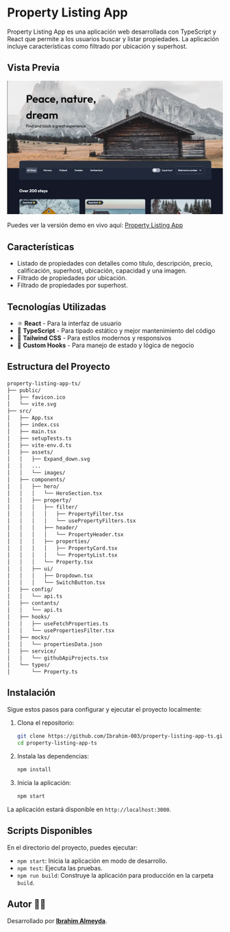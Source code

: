 # Property Listing App

Property Listing App es una aplicación web desarrollada con TypeScript y React que permite a los usuarios buscar y listar propiedades. La aplicación incluye características como filtrado por ubicación y superhost.

## Vista Previa
![Captura del Proyecto](./src/assets/images/desktop-preview.webp)

Puedes ver la versión demo en vivo aquí: [Property Listing App](https://coffee-listing-app-psi.vercel.app/)

## Características

- Listado de propiedades con detalles como título, descripción, precio, calificación, superhost, ubicación, capacidad y una imagen.
- Filtrado de propiedades por ubicación.
- Filtrado de propiedades por superhost.

## Tecnologías Utilizadas
- ⚛️ **React** - Para la interfaz de usuario
- 📝 **TypeScript** - Para tipado estático y mejor mantenimiento del código
- 💅 **Tailwind CSS** - Para estilos modernos y responsivos
- 🔄 **Custom Hooks** - Para manejo de estado y lógica de negocio

## Estructura del Proyecto
```
property-listing-app-ts/
├── public/
│   ├── favicon.ico
│   └── vite.svg
├── src/
│   ├── App.tsx
│   ├── index.css
│   ├── main.tsx
│   ├── setupTests.ts
│   ├── vite-env.d.ts
│   ├── assets/
│   │   ├── Expand_down.svg
│   │   ...
│   │   └── images/
│   ├── components/
│   │   ├── hero/
│   │   │   └── HeroSection.tsx
│   │   ├── property/
│   │   │   ├── filter/
│   │   │   │   ├── PropertyFilter.tsx
│   │   │   │   └── usePropertyFilters.tsx
│   │   │   ├── header/
│   │   │   │   └── PropertyHeader.tsx
│   │   │   ├── properties/
│   │   │   │   ├── PropertyCard.tsx
│   │   │   │   └── PropertyList.tsx
│   │   │   └── Property.tsx
│   │   ├── ui/
│   │   │   ├── Dropdown.tsx
│   │   │   └── SwitchButton.tsx
│   ├── config/
│   │   └── api.ts
│   ├── contants/
│   │   └── api.ts
│   ├── hooks/
│   │   ├── useFetchProperties.ts
│   │   └── usePropertiesFilter.tsx
│   ├── mocks/
│   │   └── propertiesData.json
│   ├── service/
│   │   └── githubApiProjects.tsx
│   └── types/
│       └── Property.ts
```

## Instalación

Sigue estos pasos para configurar y ejecutar el proyecto localmente:

1. Clona el repositorio:

    ```bash
    git clone https://github.com/Ibrahim-003/property-listing-app-ts.git
    cd property-listing-app-ts
    ```

2. Instala las dependencias:

    ```bash
    npm install
    ```

3. Inicia la aplicación:

    ```bash
    npm start
    ```

La aplicación estará disponible en `http://localhost:3000`.

## Scripts Disponibles

En el directorio del proyecto, puedes ejecutar:

- `npm start`: Inicia la aplicación en modo de desarrollo.
- `npm test`: Ejecuta las pruebas.
- `npm run build`: Construye la aplicación para producción en la carpeta `build`.

## Autor 👨‍💻
Desarrollado por **[Ibrahim Almeyda](https://github.com/Ibrahim-003)**.
